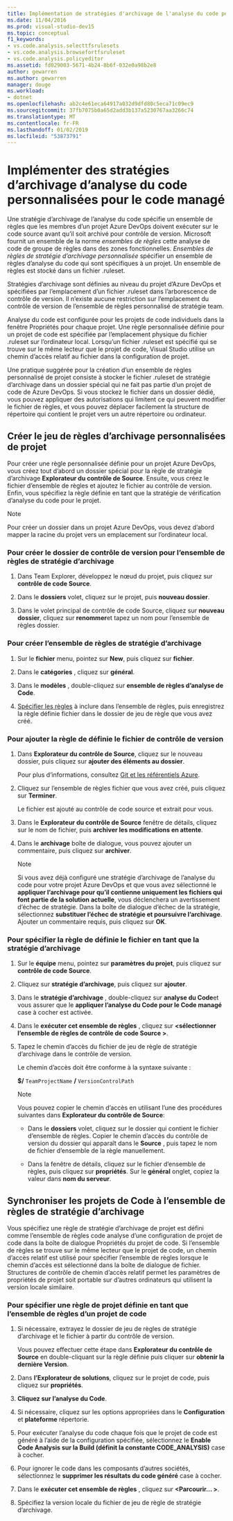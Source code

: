 ```yaml
---
title: Implémentation de stratégies d'archivage de l'analyse du code personnalisées pour le code managé
ms.date: 11/04/2016
ms.prod: visual-studio-dev15
ms.topic: conceptual
f1_keywords:
- vs.code.analysis.selecttfsrulesets
- vs.code.analysis.browsefortfsruleset
- vs.code.analysis.policyeditor
ms.assetid: fd029003-5671-4b24-8b6f-032e0a98b2e8
author: gewarren
ms.author: gewarren
manager: douge
ms.workload:
- dotnet
ms.openlocfilehash: ab2c4e61eca64917a032d9dfd80c5eca71c09ec9
ms.sourcegitcommit: 37fb7075b0a65d2add3b137a5230767aa3266c74
ms.translationtype: MT
ms.contentlocale: fr-FR
ms.lasthandoff: 01/02/2019
ms.locfileid: "53873791"
---
```

# <a name="implement-custom-code-analysis-check-in-policies-for-managed-code"></a>Implémenter des stratégies d’archivage d’analyse du code personnalisées pour le code managé

Une stratégie d’archivage de l’analyse du code spécifie un ensemble de règles que les membres d’un projet Azure DevOps doivent exécuter sur le code source avant qu’il soit archivé pour contrôle de version. Microsoft fournit un ensemble de la norme *ensembles de règles* cette analyse de code de groupe de règles dans des zones fonctionnelles. *Ensembles de règles de stratégie d’archivage personnalisée* spécifier un ensemble de règles d’analyse du code qui sont spécifiques à un projet. Un ensemble de règles est stocké dans un fichier .ruleset.

Stratégies d’archivage sont définies au niveau du projet d’Azure DevOps et spécifiées par l’emplacement d’un fichier .ruleset dans l’arborescence de contrôle de version. Il n’existe aucune restriction sur l’emplacement du contrôle de version de l’ensemble de règles personnalisé de stratégie team.

Analyse du code est configurée pour les projets de code individuels dans la fenêtre Propriétés pour chaque projet. Une règle personnalisée définie pour un projet de code est spécifiée par l’emplacement physique du fichier .ruleset sur l’ordinateur local. Lorsqu’un fichier .ruleset est spécifié qui se trouve sur le même lecteur que le projet de code, Visual Studio utilise un chemin d’accès relatif au fichier dans la configuration de projet.

Une pratique suggérée pour la création d’un ensemble de règles personnalisé de projet consiste à stocker le fichier .ruleset de stratégie d’archivage dans un dossier spécial qui ne fait pas partie d’un projet de code de Azure DevOps. Si vous stockez le fichier dans un dossier dédié, vous pouvez appliquer des autorisations qui limitent ce qui peuvent modifier le fichier de règles, et vous pouvez déplacer facilement la structure de répertoire qui contient le projet vers un autre répertoire ou ordinateur.

## <a name="create-the-project-custom-check-in-rule-set"></a>Créer le jeu de règles d’archivage personnalisées de projet

Pour créer une règle personnalisée définie pour un projet Azure DevOps, vous créez tout d’abord un dossier spécial pour la règle de stratégie d’archivage **Explorateur du contrôle de Source**. Ensuite, vous créez le fichier d’ensemble de règles et ajoutez le fichier au contrôle de version. Enfin, vous spécifiez la règle définie en tant que la stratégie de vérification d’analyse du code pour le projet.

> [!NOTE]
> Pour créer un dossier dans un projet Azure DevOps, vous devez d’abord mapper la racine du projet vers un emplacement sur l’ordinateur local.

### <a name="to-create-the-version-control-folder-for-the-check-in-policy-rule-set"></a>Pour créer le dossier de contrôle de version pour l’ensemble de règles de stratégie d’archivage

1. Dans Team Explorer, développez le nœud du projet, puis cliquez sur **contrôle de code Source**.

2. Dans le **dossiers** volet, cliquez sur le projet, puis **nouveau dossier**.

3. Dans le volet principal de contrôle de code Source, cliquez sur **nouveau dossier**, cliquez sur **renommer**et tapez un nom pour l’ensemble de règles dossier.

### <a name="to-create-the-check-in-policy-rule-set"></a>Pour créer l’ensemble de règles de stratégie d’archivage

1. Sur le **fichier** menu, pointez sur **New**, puis cliquez sur **fichier**.

2. Dans le **catégories** , cliquez sur **général**.

3. Dans le **modèles** , double-cliquez sur **ensemble de règles d’analyse de Code**.

4. [Spécifier les règles](../code-quality/how-to-create-a-custom-rule-set.md) à inclure dans l’ensemble de règles, puis enregistrez la règle définie fichier dans le dossier de jeu de règle que vous avez créé.

### <a name="to-add-the-rule-set-file-to-version-control"></a>Pour ajouter la règle de définie le fichier de contrôle de version

1. Dans **Explorateur du contrôle de Source**, cliquez sur le nouveau dossier, puis cliquez sur **ajouter des éléments au dossier**.

     Pour plus d’informations, consultez [Git et les référentiels Azure](/azure/devops/repos/git/overview?view=vsts).

2. Cliquez sur l’ensemble de règles fichier que vous avez créé, puis cliquez sur **Terminer**.

     Le fichier est ajouté au contrôle de code source et extrait pour vous.

3. Dans le **Explorateur du contrôle de Source** fenêtre de détails, cliquez sur le nom de fichier, puis **archiver les modifications en attente**.

4. Dans le **archivage** boîte de dialogue, vous pouvez ajouter un commentaire, puis cliquez sur **archiver**.

    > [!NOTE]
    > Si vous avez déjà configuré une stratégie d’archivage de l’analyse du code pour votre projet Azure DevOps et que vous avez sélectionné le **appliquer l’archivage pour qu’il contienne uniquement les fichiers qui font partie de la solution actuelle**, vous déclenchera un avertissement d’échec de stratégie. Dans la boîte de dialogue d’échec de la stratégie, sélectionnez **substituer l’échec de stratégie et poursuivre l’archivage**. Ajouter un commentaire requis, puis cliquez sur **OK**.

### <a name="to-specify-the-rule-set-file-as-the-check-in-policy"></a>Pour spécifier la règle de définie le fichier en tant que la stratégie d’archivage

1. Sur le **équipe** menu, pointez sur **paramètres du projet**, puis cliquez sur **contrôle de code Source**.

2. Cliquez sur **stratégie d’archivage**, puis cliquez sur **ajouter**.

3. Dans le **stratégie d’archivage** , double-cliquez sur **analyse du Code**et vous assurer que le **appliquer l’analyse du Code pour le Code managé** case à cocher est activée.

4. Dans le **exécuter cet ensemble de règles** , cliquez sur  **\<sélectionner l’ensemble de règles de contrôle de code Source >**.

5. Tapez le chemin d’accès du fichier de jeu de règle de stratégie d’archivage dans le contrôle de version.

     Le chemin d’accès doit être conforme à la syntaxe suivante :

     **$/** `TeamProjectName` **/** `VersionControlPath`

    > [!NOTE]
    > Vous pouvez copier le chemin d’accès en utilisant l’une des procédures suivantes dans **Explorateur du contrôle de Source**:

    - Dans le **dossiers** volet, cliquez sur le dossier qui contient le fichier d’ensemble de règles. Copier le chemin d’accès du contrôle de version du dossier qui apparaît dans le **Source** , puis tapez le nom de fichier d’ensemble de la règle manuellement.

    - Dans la fenêtre de détails, cliquez sur le fichier d’ensemble de règles, puis cliquez sur **propriétés**. Sur le **général** onglet, copiez la valeur dans **nom du serveur**.

## <a name="synchronize-code-projects-to-the-check-in-policy-rule-set"></a>Synchroniser les projets de Code à l’ensemble de règles de stratégie d’archivage

Vous spécifiez une règle de stratégie d’archivage de projet est défini comme l’ensemble de règles code analyse d’une configuration de projet de code dans la boîte de dialogue Propriétés du projet de code. Si l’ensemble de règles se trouve sur le même lecteur que le projet de code, un chemin d’accès relatif est utilisé pour spécifier l’ensemble de règles lorsque le chemin d’accès est sélectionné dans la boîte de dialogue de fichier. Structures de contrôle de chemin d’accès relatif permet les paramètres de propriétés de projet soit portable sur d’autres ordinateurs qui utilisent la version locale similaire.

### <a name="to-specify-a-project-rule-set-as-the-rule-set-of-a-code-project"></a>Pour spécifier une règle de projet définie en tant que l’ensemble de règles d’un projet de code

1. Si nécessaire, extrayez le dossier de jeu de règles de stratégie d’archivage et le fichier à partir du contrôle de version.

   Vous pouvez effectuer cette étape dans **Explorateur du contrôle de Source** en double-cliquant sur la règle définie puis cliquer sur **obtenir la dernière Version**.

2. Dans **l’Explorateur de solutions**, cliquez sur le projet de code, puis cliquez sur **propriétés**.

3. **Cliquez sur l’analyse du Code**.

4. Si nécessaire, cliquez sur les options appropriées dans le **Configuration** et **plateforme** répertorie.

5. Pour exécuter l’analyse du code chaque fois que le projet de code est généré à l’aide de la configuration spécifiée, sélectionnez le **Enable Code Analysis sur la Build (définit la constante CODE_ANALYSIS)** case à cocher.

6. Pour ignorer le code dans les composants d’autres sociétés, sélectionnez le **supprimer les résultats du code généré** case à cocher.

7. Dans le **exécuter cet ensemble de règles** , cliquez sur  **\<Parcourir... >**.

8. Spécifiez la version locale du fichier de jeu de règle de stratégie d’archivage.